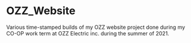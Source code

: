 # OZZ_Website
Various time-stamped builds of my OZZ website project done during my CO-OP work term at OZZ Electric inc. during the summer of 2021.
